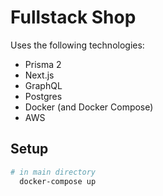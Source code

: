 # Fullstack Shop

Uses the following technologies:

- Prisma 2
- Next.js
- GraphQL
- Postgres
- Docker (and Docker Compose)
- AWS

## Setup

```sh
# in main directory
  docker-compose up
```
